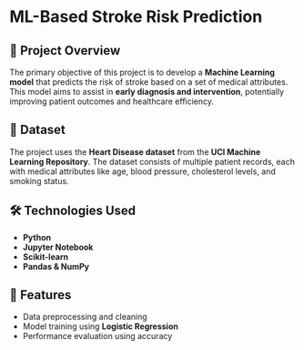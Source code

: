 # ML-Based Stroke Risk Prediction

## 🏥 Project Overview
The primary objective of this project is to develop a **Machine Learning model** that predicts the risk of stroke based on a set of medical attributes. This model aims to assist in **early diagnosis and intervention**, potentially improving patient outcomes and healthcare efficiency.

## 📌 Dataset
The project uses the **Heart Disease dataset** from the **UCI Machine Learning Repository**. The dataset consists of multiple patient records, each with medical attributes like age, blood pressure, cholesterol levels, and smoking status.

## 🛠️ Technologies Used
- **Python**
- **Jupyter Notebook**
- **Scikit-learn**
- **Pandas & NumPy**

## 🚀 Features
- Data preprocessing and cleaning
- Model training using **Logistic Regression**
- Performance evaluation using accuracy 
